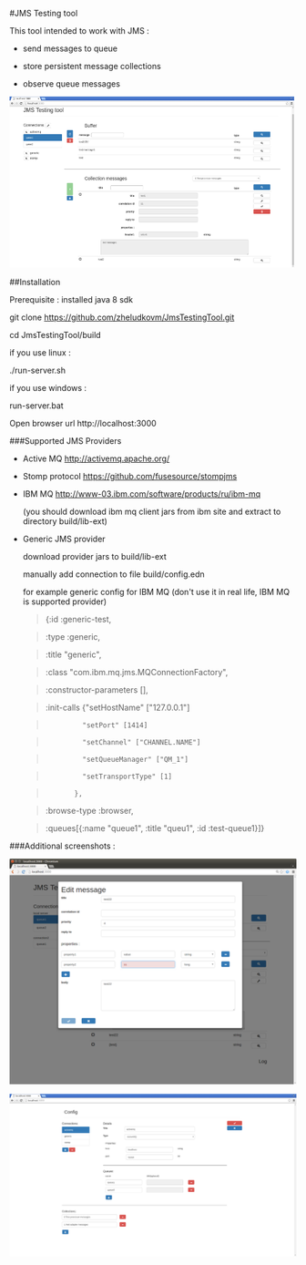 #JMS Testing tool

This tool intended to work with JMS :

- send messages to queue

- store persistent message collections

- observe queue messages
 
<img src="/readme-ext/main-window.png" width="500" height="300" />

##Installation

Prerequisite : installed java 8 sdk

git clone https://github.com/zheludkovm/JmsTestingTool.git

cd JmsTestingTool/build

if you use linux :

./run-server.sh

if you use windows :

run-server.bat

Open browser url  http://localhost:3000

###Supported JMS Providers

- Active MQ http://activemq.apache.org/

- Stomp protocol https://github.com/fusesource/stompjms

- IBM MQ http://www-03.ibm.com/software/products/ru/ibm-mq

  (you should download ibm mq client jars from ibm site and extract to directory build/lib-ext)
  
- Generic JMS provider
 
  download provider jars to build/lib-ext

  manually add connection to file build/config.edn
  
  for example generic config for IBM MQ (don't use it in real life, IBM MQ is supported provider)
  
  >{:id :generic-test,
  
  > :type :generic,
  
  > :title "generic",
   
  > :class "com.ibm.mq.jms.MQConnectionFactory",
   
  > :constructor-parameters [],
   
  > :init-calls {"setHostName" ["127.0.0.1"]
   
  >              "setPort" [1414]
                
  >              "setChannel" ["CHANNEL.NAME"]
                
  >              "setQueueManager" ["QM_1"]
                
  >              "setTransportType" [1]
  
  >            },
              
  > :browse-type :browser,
   
  > :queues[{:name "queue1", :title "queu1", :id :test-queue1}]}

###Additional screenshots :

![Edit message](/readme-ext/edit-message.png)

![Config](/readme-ext/config.png)
